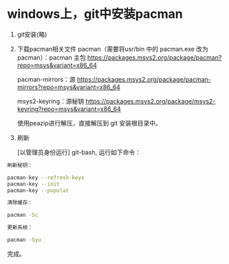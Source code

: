 # windows上，git中安装pacman

1. git安装(略)

2. 下载pacman相关文件
	pacman（需要将usr/bin 中的 pacman.exe 改为 pacman）：pacman 主包
		https://packages.msys2.org/package/pacman?repo=msys&variant=x86_64

	pacman-mirrors：源
		https://packages.msys2.org/package/pacman-mirrors?repo=msys&variant=x86_64

	msys2-keyring：源秘钥
		https://packages.msys2.org/package/msys2-keyring?repo=msys&variant=x86_64

	使用peazip进行解压，直接解压到 git 安装根目录中。

3. 刷新
	
	[以管理员身份运行] git-bash, 运行如下命令：

```bash
刷新秘钥：

pacman-key --refresh-keys
pacman-key --init
pacman-key --populat

清除缓存：

pacman -Sc

更新系统：

pacman -Syu
```

完成。